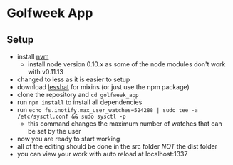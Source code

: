 # Golfweek App

## Setup

* install [nvm](https://github.com/creationix/nvm)
    * install node version 0.10.x as some of the node modules don't work with v0.11.13
* changed to less as it is easier to setup
* download [lesshat](http://lesshat.madebysource.com/) for mixins (or just use the npm package)
* clone the repository and ```cd golfweek_app```
* run ```npm install``` to install all dependencies
* run ```echo fs.inotify.max_user_watches=524288 | sudo tee -a /etc/sysctl.conf && sudo sysctl -p```
	* this command changes the maximum number of watches that can be set by the user 
* now you are ready to start working
* all of the editing should be done in the src folder _NOT_ the dist folder
* you can view your work with auto reload at localhost:1337

